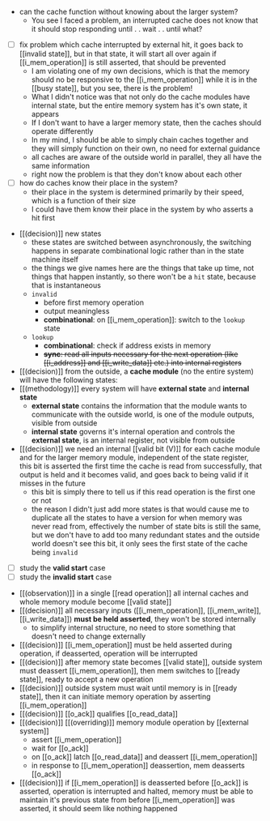 - can the cache function without knowing about the larger system?
	- You see I faced a problem, an interrupted cache does not know that it should stop responding until . . wait . . until what?
- [ ] fix problem which cache interrupted by external hit, it goes back to [[invalid state]], but in that state, it will start all over again if [[i_mem_operation]] is still asserted, that should be prevented
	- I am violating one of my own decisions, which is that the memory should no be responsive to the [[i_mem_operation]] while it is in the [[busy state]], but you see, there is the problem!
	- What I didn't notice was that not only do the cache modules have internal state, but the entire memory system has it's own state, it appears
	- If I don't want to have a larger memory state, then the caches should operate differently
	- In my mind, I should be able to simply chain caches together and they will simply function on their own, no need for external guidance
	- all caches are aware of the outside world in parallel, they all have the same information
	- right now the problem is that they don't know about each other
- [ ] how do caches know their place in the system?
	- their place in the system is determined primarily by their speed, which is a function of their size
	- I could have them know their place in the system by who asserts a hit first
- [[(decision)]] new states
	- these states are switched between asynchronously, the switching happens in separate combinational logic rather than in the state machine itself
	- the things we give names here are the things that take up time, not things that happen instantly, so there won't be a `hit` state, because that is instantaneous
	- `invalid`
		- before first memory operation
		- output meaningless
		- **combinational**: on [[i_mem_operation]]: switch to the `lookup` state
	- `lookup`
		- **combinational**: check if address exists in memory
		- ~~**sync**: read all inputs necessary for the next operation (like [[i_address]] and [[i_write_data]] etc.) into internal registers~~
- [[(decision)]] from the outside, a **cache module** (no the entire system) will have the following states:
- [[(methodology)]] every system will have **external state** and **internal state**
	- **external state** contains the information that the module wants to communicate with the outside world, is one of the module outputs, visible from outside
	- **internal state** governs it's internal operation and controls the **external state**, is an internal register, not visible from outside
- [[(decision)]] we need an internal [[valid bit (V)]] for each cache module and for the larger memory module, independent of the state register, this bit is asserted the first time the cache is read from successfully, that output is held and it becomes valid, and goes back to being valid if it misses in the future
	- this bit is simply there to tell us if this read operation is the first one or not
	- the reason I didn't just add more states is that would cause me to duplicate all the states to have a version for when memory was never read from, effectively the number of state bits is still the same, but we don't have to add too many redundant states and the outside world doesn't see this bit, it only sees the first state of the cache being `invalid`
- [ ] study the **valid start** case
- [ ] study the **invalid start** case
- [[(observation)]] in a single [[read operation]] all internal caches and whole memory module become [[valid state]]
- [[(decision)]] all necessary inputs ([[i_mem_operation]], [[i_mem_write]], [[i_write_data]]) **must be held asserted**, they won't be stored internally
	- to simplify internal structure, no need to store something that doesn't need to change externally
- [[(decision)]] [[i_mem_operation]] must be held asserted during operation, if deasserted, operation will be interrupted
- [[(decision)]] after memory state becomes [[valid state]], outside system must deassert [[i_mem_operation]], then mem switches to [[ready state]], ready to accept a new operation
- [[(decision)]] outside system must wait until memory is in [[ready state]], then it can initiate memory operation by asserting [[i_mem_operation]]
- [[(decision)]] [[o_ack]] qualifies [[o_read_data]]
- [[(decision)]] [[(overriding)]] memory module operation by [[external system]]
	- assert [[i_mem_operation]]
	- wait for [[o_ack]]
	- on [[o_ack]] latch [[o_read_data]] and deassert [[i_mem_operation]]
	- in response to [[i_mem_operation]] deassertion, mem deasserts [[o_ack]]
- [[(decision)]] if [[i_mem_operation]] is deasserted before [[o_ack]] is asserted, operation is interrupted and halted, memory must be able to maintain it's previous state from before [[i_mem_operation]] was asserted, it should seem like nothing happened